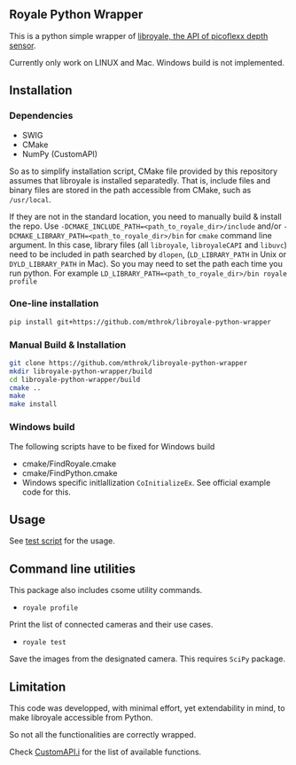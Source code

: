## Royale Python Wrapper

This is a python simple wrapper of [libroyale, the API of picoflexx depth sensor](http://pmdtec.com/picoflexx/software/).

Currently only work on LINUX and Mac. Windows build is not implemented.


## Installation

### Dependencies

- SWIG
- CMake
- NumPy (CustomAPI)

So as to simplify installation script, CMake file provided by this repository assumes that libroyale is installed separatedly.
That is, include files and binary files are stored in the path accessible from CMake, such as `/usr/local`.

If they are not in the standard location, you need to manually build & install the repo.
Use `-DCMAKE_INCLUDE_PATH=<path_to_royale_dir>/include` and/or `-DCMAKE_LIBRARY_PATH=<path_to_royale_dir>/bin` for
`cmake` command line argument.
In this case, library files (all `libroyale`, `libroyaleCAPI` and `libuvc`) need to be included in path searched by `dlopen`,
(`LD_LIBRARY_PATH` in Unix or `DYLD_LIBRARY_PATH` in Mac). So you may need to set the path each time you run python.
For example `LD_LIBRARY_PATH=<path_to_royale_dir>/bin royale profile`


### One-line installation

```bash
pip install git+https://github.com/mthrok/libroyale-python-wrapper
```


### Manual Build & Installation
```bash
git clone https://github.com/mthrok/libroyale-python-wrapper
mkdir libroyale-python-wrapper/build
cd libroyale-python-wrapper/build
cmake ..
make
make install
```


### Windows build

The following scripts have to be fixed for Windows build

- cmake/FindRoyale.cmake
- cmake/FindPython.cmake
- Windows specific initlallization `CoInitializeEx`. See official example code for this.


## Usage

See [test script](royale_wrapper/test.py) for the usage.


## Command line utilities

This package also includes csome utility commands.

- `royale profile`

Print the list of connected cameras and their use cases.

- `royale test`

Save the images from the designated camera. This requires `SciPy` package.


## Limitation

This code was developped, with minimal effort, yet extendability in mind, to make libroyale accessible from Python.

So not all the functionalities are correctly wrapped.

Check [CustomAPI.i](src/CustomAPI.i) for the list of available functions.
